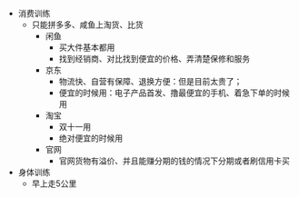 - 消费训练
	- 只能拼多多、咸鱼上淘货、比货
		- 闲鱼
			- 买大件基本都用
			- 找到经销商、对比找到便宜的价格、弄清楚保修和服务
		- 京东
			- 物流快、自营有保障、退换方便：但是目前太贵了；
			- 便宜的时候用：电子产品首发、撸最便宜的手机、着急下单的时候用
		- 淘宝
			- 双十一用
			- 绝对便宜的时候用
		- 官网
			- 官网货物有溢价、并且能赚分期的钱的情况下分期或者刷信用卡买
- 身体训练
	- 早上走5公里